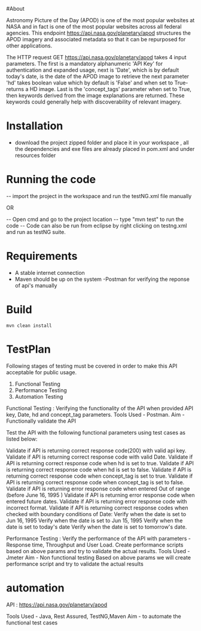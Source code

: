 #About 

Astronomy Picture of the Day (APOD) is one of the most popular websites at NASA and in fact  is one of the most popular websites across all federal 
agencies. This endpoint https://api.nasa.gov/planetary/apod structures the APOD imagery and associated metadata so that it can be repurposed for other
applications.

The HTTP request GET https://api.nasa.gov/planetary/apod takes 4 input parameters. The first is a mandatory alphanumeric 'API Key' for authentication
and expanded usage, next is 'Date', which is by default today's date, is the date of the APOD image to retrieve the next parameter 'hd' takes boolean value
which by default is 'False' and when set to True- returns a HD image. Last is the 'concept_tags' parameter when set to True, then keywords derived from the image
explanations are returned. These keywords could generally help with discoverability of relevant imagery.



# Installation

- download the project zipped folder and place it in your workspace , all the dependencies and exe files are already placed in pom.xml and under resources folder

# Running the code

-- import the project in the workspace and run the testNG.xml file manually 

OR

-- Open cmd and go to the project location
-- type "mvn test" to run the code
--  Code can also be run from eclipse by right clicking on testng.xml and run as testNG suite.


# Requirements


- A stable internet connection
- Maven should be up on the system
-Postman for verifying the reponse of api's manually


# Build

    mvn clean install
    
# TestPlan 

Following  stages of testing must be covered in order to make this API acceptable for public usage.

1. Functional Testing
2. Performance Testing
3. Automation Testing

Functional Testing  : Verifying the functionality of the API when provided API key, Date, hd and concept_tag  parameters.
Tools Used - Postman.
Aim - Functionally validate the API

Test the API with the following functional parameters using test cases as listed below: 

Validate if API is returning correct response code(200) with valid api key.
Validate if API is returning correct response code with valid Date.
Validate if API is returning correct response code when hd is set to true.
Validate if API is returning correct response code when hd is set to false.
Validate if API is returning correct response code when concept_tag is set to true.
Validate if API is returning correct response code when concept_tag is set to false.
Validate  if API is returning error response code when entered  Out of range (before June 16, 1995 )
Validate  if API is returning error response code when entered   future dates.
Validate  if API is returning error response code with incorrect format.
Validate if API is returning correct response codes when checked with boundary conditions  of  Date:
Verify when the date is set to   Jun 16, 1995
 Verify when the date is set to Jun 15, 1995
Verify when the date is set to today's date 
Verify when the date is set to tomorrow's date.


Performance Testing : Verify the performance of the API with parameters - Response time, Throughput and User Load. Create performance scripts based on above params and try to validate the actual results.
Tools Used - Jmeter
Aim - Non functional testing 
Based on above params we will create performance script and try to validate the actual results


# automation

API : https://api.nasa.gov/planetary/apod   

Tools Used - Java, Rest Assured, TestNG,Maven
Aim - to automate the functional test cases 

